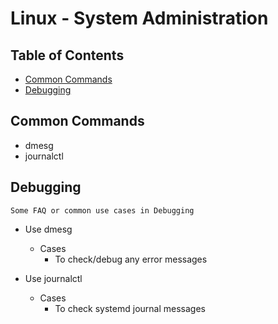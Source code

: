 # Linux - System Administration

## Table of Contents
+ [Common Commands](#common-commands)
+ [Debugging](#debugging)

## Common Commands
+ dmesg
+ journalctl

## Debugging
```
Some FAQ or common use cases in Debugging
```
- Use dmesg
    - Cases
        + To check/debug any error messages

- Use journalctl
    - Cases
        + To check systemd journal messages

